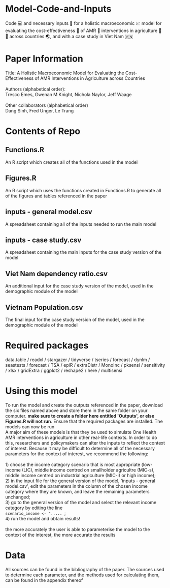 # Model-Code-and-Inputs
Code :computer: and necessary inputs :file_folder: for a holistic macroeconomic :chart: model for evaluating the cost-effectiveness :money_mouth_face: of AMR :microbe: interventions in agriculture :pig: :hatching_chick: across countries :earth_asia:, and with a case study in Viet Nam :vietnam:

# Paper Information
Title: A Holistic Macroeconomic Model for Evaluating the Cost-Effectiveness of AMR Interventions in Agriculture across Countries <br> <br>
Authors (alphabetical order): <br>
Tresco Emes, Gwenan M Knight, Nichola Naylor, Jeff Waage <br> <br>
Other collaborators (alphabetical order) <br> Dang Sinh, Fred Unger, Le Trang <br>


# Contents of Repo

## Functions.R
An R script which creates all of the functions used in the model

## Figures.R
An R script which uses the functions created in Functions.R to generate all of the figures and tables referenced in the paper

## inputs - general model.csv
A spreadsheet containing all of the inputs needed to run the main model

## inputs - case study.csv
A spreadsheet containing the main inputs for the case study version of the model

## Viet Nam dependency ratio.csv
An additional input for the case study version of the model, used in the demographic module of the model

## Vietnam Population.csv
The final input for the case study version of the model, used in the demographic module of the model

# Required packages
data.table / readxl / stargazer / tidyverse / tseries / forecast / dynlm / seastests / forecast / TSA / epiR / extraDistr / MonoInc / pksensi / sensitivity / xlsx / gridExtra / ggplot2 / reshape2 / here / multisensi

# Using this model
To run the model and create the outputs referenced in the paper, download the six files named above and store them in the same folder on your computer. **make sure to create a folder here entitled 'Outputs', or else Figures.R will not run**. Ensure that the required packages are installed. The models can now be run <br> A major aim of these models is that they be used to simulate One Health AMR interventions in agriculture in other real-life contexts. In order to do this, researchers and policymakers can alter the inputs to reflect the context of interest. Because it may be difficult to determine all of the necessary parameters for the context of interest, we recommend the following:<br><br>1) choose the income category scenario that is most appropriate (low-income (LIC), middle income centred on smallholder agricultre (MIC-s), middle income centred on industrial agriculture (MIC-i) or high income);<br>2) in the input file for the general version of the model, 'inputs - general model.csv', edit the parameters in the column of the chosen income category where they are known, and leave the remaining parameters unchanged;<br>3) go to the general version of the model and select the relevant income category by editing the line <br>`scenario_income <- "..... `;<br>4) run the model and obtain results! <br><br>the more accurately the user is able to parameterise the model to the context of the interest, the more accurate the results

# Data
All sources can be found in the bibliography of the paper. The sources used to determine each parameter, and the methods used for calculating them, can be found in the appendix thereof

